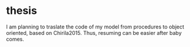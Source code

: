 # thesis
I am planning to traslate the code of my model from procedures to object oriented, based on Chirila2015. Thus, resuming can be easier after baby comes.
